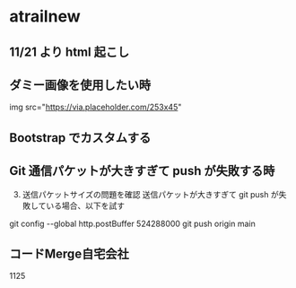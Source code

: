 # atrailnew

## 11/21 より html 起こし

## ダミー画像を使用したい時

img src="https://via.placeholder.com/253x45"

## Bootstrap でカスタムする

## Git 通信パケットが大きすぎて push が失敗する時

3. 送信パケットサイズの問題を確認
   送信パケットが大きすぎて git push が失敗している場合、以下を試す

git config --global http.postBuffer 524288000
git push origin main

## コードMerge自宅会社
1125